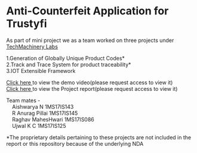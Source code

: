 # <b> Anti-Counterfeit Application for Trustyfi </b>

As part of mini project we as a team worked on three projects under <a href = "http://www.trustyfi.com/"> TechMachinery Labs</a> 

1.Generation of Globally Unique Product Codes* <br>
2.Track and Trace System for product traceability* <br>
3.IOT Extensible Framework 

<a href = "https://drive.google.com/file/d/1d1vF5-VbsqfMcwwst7s9zI7l6zMAc4Wi/view?usp=drivesdk"> Click here </a>  to view the demo video(please request access to view it) <br>
<a href = "https://drive.google.com/file/d/1FsARV8eVoW2rVD-QBwO58q_-rhF1Pxmp/view?usp=sharing"> Click here </a>  to view the Project report(please request access to view it) 

Team mates - <br>
&nbsp;&nbsp;&nbsp;  Aishwarya N       1MS17IS143 <br>
&nbsp;&nbsp;&nbsp;  R Anurag Pillai   1MS17IS145 <br>
&nbsp;&nbsp;&nbsp;  Raghav MahesHwari 1MS17IS086 <br>
&nbsp;&nbsp;&nbsp;  Ujwal K C         1MS17IS125 <br>
  
*The proprietary details pertaining to these projects are not included in the report or this repository because of the underlying NDA


